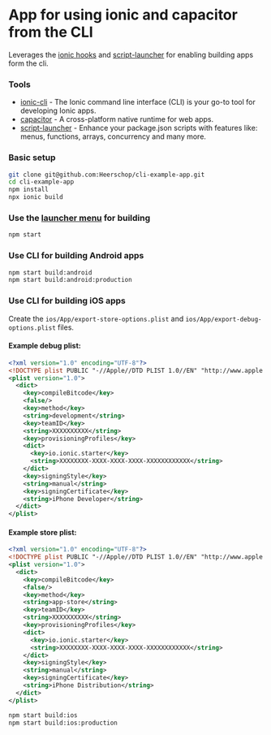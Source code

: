 # App for using ionic and capacitor from the CLI

Leverages the [ionic hooks](https://ionicframework.com/docs/cli/configuration#hooks) and [script-launcher](https://www.npmjs.com/package/script-launcher) for enabling building apps form the cli. 

### Tools

- [ionic-cli](https://beta.ionicframework.com/docs/installation/cli) - The Ionic command line interface (CLI) is your go-to tool for developing Ionic apps.
- [capacitor](https://capacitorjs.com/) - A cross-platform native runtime for web apps.
- [script-launcher](https://www.npmjs.com/package/script-launcher) - Enhance your package.json scripts with features like: menus, functions, arrays, concurrency and many more.

### Basic setup
``` bash
git clone git@github.com:Heerschop/cli-example-app.git
cd cli-example-app
npm install
npx ionic build
```

### Use the [launcher menu](https://www.npmjs.com/package/script-launcher#interactive-menu) for building 
``` bash
npm start
```

### Use CLI for building Android apps
``` bash
npm start build:android
npm start build:android:production
```


### Use CLI for building iOS apps
Create the `ios/App/export-store-options.plist` and `ios/App/export-debug-options.plist` files.

#### Example debug plist:
``` xml
<?xml version="1.0" encoding="UTF-8"?>
<!DOCTYPE plist PUBLIC "-//Apple//DTD PLIST 1.0//EN" "http://www.apple.com/DTDs/PropertyList-1.0.dtd">
<plist version="1.0">
  <dict>
    <key>compileBitcode</key>
    <false/>
    <key>method</key>
    <string>development</string>
    <key>teamID</key>
    <string>XXXXXXXXXX</string>
    <key>provisioningProfiles</key>
    <dict>
      <key>io.ionic.starter</key>
      <string>XXXXXXXX-XXXX-XXXX-XXXX-XXXXXXXXXXXX</string>
    </dict>
    <key>signingStyle</key>
    <string>manual</string>
    <key>signingCertificate</key>
    <string>iPhone Developer</string>
  </dict>
</plist>
```

#### Example store plist:
``` xml
<?xml version="1.0" encoding="UTF-8"?>
<!DOCTYPE plist PUBLIC "-//Apple//DTD PLIST 1.0//EN" "http://www.apple.com/DTDs/PropertyList-1.0.dtd">
<plist version="1.0">
  <dict>
    <key>compileBitcode</key>
    <false/>
    <key>method</key>
    <string>app-store</string>
    <key>teamID</key>
    <string>XXXXXXXXXX</string>
    <key>provisioningProfiles</key>
    <dict>
      <key>io.ionic.starter</key>
      <string>XXXXXXXX-XXXX-XXXX-XXXX-XXXXXXXXXXXX</string>
    </dict>
    <key>signingStyle</key>
    <string>manual</string>
    <key>signingCertificate</key>
    <string>iPhone Distribution</string>
  </dict>
</plist>
```





``` bash
npm start build:ios
npm start build:ios:production
```


